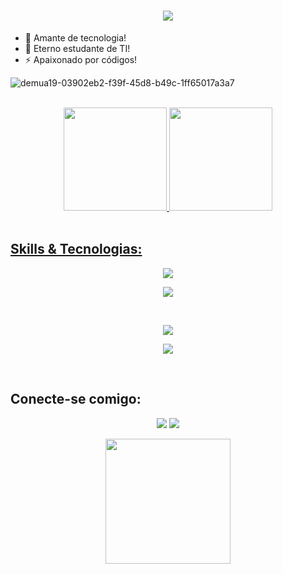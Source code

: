 <div align="center">
  <h1>
    <a href="https://github.com/emersoncarneirodasilva">
      <img src="https://readme-typing-svg.herokuapp.com?font=Fira+Code&weight=500&size=40&pause=1000&color=8A2BE2&center=true&vCenter=true&width=635&height=70&lines=Olá%2C+me+chamo+Emerson%F0%9F%91%8B">
    </a>
  </h1>
</div>

- 🔭 Amante de tecnologia!                  
- 🌱 Eterno estudante de TI!
- ⚡ Apaixonado por códigos!

![demua19-03902eb2-f39f-45d8-b49c-1ff65017a3a7](https://user-images.githubusercontent.com/94311606/185794601-a857d6d0-e9ce-4439-84d9-c4aa27f66398.gif)

<br />

<div align="center">
  <a href="https://github.com/emersoncarneirodasilva">
  <img height="165em" src="https://github-readme-stats.vercel.app/api?username=emersoncarneirodasilva&show_icons=true&theme=blue-green&include_all_commits=true&count_private=true" />
  <img height="165em" src="https://github-readme-stats.vercel.app/api/top-langs/?username=emersoncarneirodasilva&layout=compact&langs_count=7&theme=blue-green" />
</div>
    
<br />

## **Skills & Tecnologias:**

<div align="center">
  <p align="center">
    <a href="https://github.com/emersoncarneirodasilva">
      <img src="https://img.shields.io/badge/Linguagens & Frameworks:-blueviolet" />
    </a>
  </p>
</div>

<div align="center">
  <p align="center">
    <a href="https://github.com/emersoncarneirodasilva?tab=repositories">
      <img src="https://skillicons.dev/icons?i=html,css,js,ts,tailwind,sass,styledcomponents,react,next" />
    </a>
  </p>
</div>

<br />

<div align="center">
  <p align="center">
    <a href="https://github.com/emersoncarneirodasilva">
      <img src="https://img.shields.io/badge/Ferramentas:-blueviolet" />
    </a>
  </p>
</div>

<div align="center">
  <p align="center">
    <a href="https://github.com/emersoncarneirodasilva?tab=repositories">
      <img src="https://skillicons.dev/icons?i=vscode,git,github,gitlab,vite,vercel,discord,figma" /> 
    </a>
  </p>
</div>

<br />
  
## **Conecte-se comigo:**
  
<div align="center">
  <p align="center">
    <a href = "mailto:mersiocarneiro87@gmail.com"><img src="https://img.shields.io/badge/Gmail-D14836?style=for-the-badge&logo=gmail&logoColor=white" target="_blank"></a>
    <a href="https://www.linkedin.com/in/emerson-carneiro-da-silva-2a9402218/" target="_blank"><img src="https://img.shields.io/badge/-LinkedIn-%230077B5?style=for-the-badge&logo=linkedin&logoColor=white" target="_blank">
    </a>   
  </p>
</div>

<div align="center">
  <p align="center">
    <img src="https://media.giphy.com/media/QssGEmpkyEOhBCb7e1/giphy.gif" width="200"/>
  </p>
</div>
